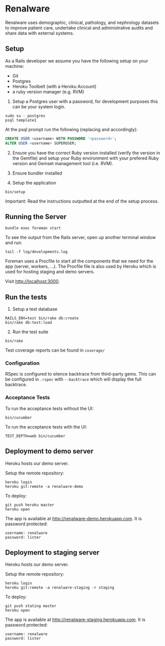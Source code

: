 # Renalware

Renalware uses demographic, clinical, pathology, and nephrology datasets to improve patient care,
undertake clinical and administrative audits and share data with external systems.

## Setup

As a Rails developer we assume you have the following setup on your machine:

* Git
* Postgres
* Heroku Toolbelt (with a Heroku Account)
* a ruby version manager (e.g. RVM)

1. Setup a Postgres user with a password, for development purposes this can be your system login.

  ```
  sudo su - postgres
  psql template1
  ```

  At the psql prompt run the following (replacing <username> and <password> accordingly):

  ```sql
  CREATE USER <username> WITH PASSWORD '<password>';
  ALTER USER <username> SUPERUSER;
  ```

2. Ensure you have the correct Ruby version installed (verify the version in the Gemfile) and setup your Ruby
environment with your prefered Ruby version and Gemset management tool (i.e. RVM).

3. Ensure bundler installed

4. Setup the application

  ```
  bin/setup
  ```

  Important: Read the instructions outputted at the end of the setup process.

## Running the Server

    bundle exec foreman start

To see the output from the Rails server, open up another terminal window and run:

    tail -f log/developments.log

Foreman uses a Procfile to start all the components that we need for the app (server, workers, ...).  The Procfile file is also used by Heroku which is used for hosting staging and demo servers.

Visit [http://localhost:3000](http://localhost:3000).

## Run the tests

1. Setup a test database

  ```
  RAILS_ENV=test bin/rake db:create
  bin/rake db:test:load
  ```

2. Run the test suite

  ```
  bin/rake
  ```

Test coverage reports can be found in `coverage/`

### Configuration

RSpec is configured to silence backtrace from third-party gems. This can be
configured in `.rspec` with `--backtrace` which will display the full backtrace.

### Acceptance Tests

To run the acceptance tests without the UI:

    bin/cucumber

To run the acceptance tests with the UI:

    TEST_DEPTH=web bin/cucumber

## Deployment to demo server

Heroku hosts our demo server.

Setup the remote repository:

    heroku login
    heroku git:remote -a renalware-demo

To deploy:

    git push heroku master
    heroku open

The app is available at http://renalware-demo.herokuapp.com. It is password protected:

    username: renalware
    password: lister

## Deployment to staging server

Heroku hosts our demo server.

Setup the remote repository:

    heroku login
    heroku git:remote -a renalware-staging -r staging

To deploy:

    git push stating master
    heroku open

The app is available at http://renalware-staging.herokuapp.com. It is password protected:

    username: renalware
    password: lister
